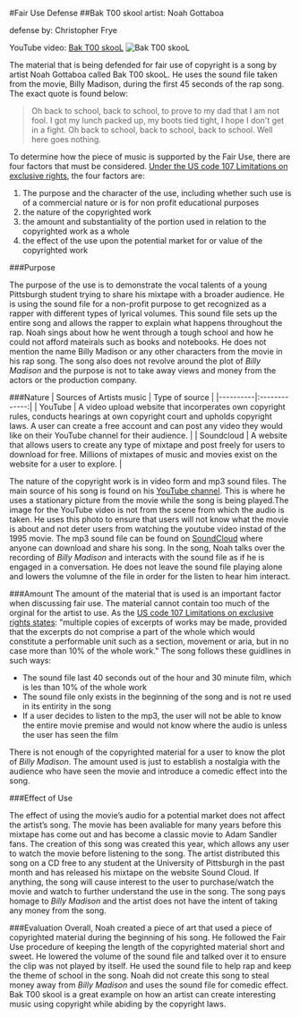 #Fair Use Defense
##Bak T00 skool
artist: Noah Gottaboa

defense by: Christopher Frye

YouTube video: [Bak T00 skooL](https://www.youtube.com/watch?v=YnQQM7nKh74) 
![Bak T00 skooL](http://i.imgur.com/njWbr8s.gif)

The material that is being defended for fair use of copyright is a song by artist Noah Gottaboa called Bak T00 skooL. He uses the sound file taken from the movie, Billy Madison, during the first 45 seconds of the rap song. The exact quote is found below:

> Oh back to school, back to school, to prove to my dad that I am not fool. I got my lunch packed up, my boots tied tight, I hope I don't get in a fight. Oh back to school, back to school, back to school. Well here goes nothing.

To determine how the piece of music is supported by the Fair Use, there are four factors that must be considered. [Under the US code 107 Limitations on exclusive rights](https://www.law.cornell.edu/uscode/text/17/107), the four factors are: 

1. The purpose and the character of the use, including whether such use is of a commercial nature or is for non profit educational purposes
2. the nature of the copyrighted work
3. the amount and substantiality of the portion used in relation to the copyrighted work as a whole
4. the effect of the use upon the potential market for or value of the copyrighted work

###Purpose

The purpose of the use is to demonstrate the vocal talents of a young Pittsburgh student trying to share his mixtape with a broader audience. He is using the sound file for a non-profit purpose to get recognized as a rapper with different types of lyrical volumes. This sound file sets up the entire song and allows the rapper to explain what happens throughout the rap. Noah sings about how he went through a tough school and how he could not afford mateirals such as books and notebooks. He does not mention the name Billy Madison or any other characters from the movie in his rap song. The song also does not revolve around the plot of *Billy Madison* and the purpose is not to take away views and money from the actors or the production company.

###Nature
| Sources of Artists music   |    Type of source     |
|----------|:-------------:|
| YouTube | A video upload website that incorperates own copyright rules, conducts hearings at own copyright court and upholds copyright laws. A user can create a free account and can post any video they would like on their YouTube channel for their audience.  |
| Soundcloud | A website that allows users to create any type of mixtape and post freely for users to download for free. Millions of mixtapes of music and movies exist on the website for a user to explore.   |

The nature of the copyright work is in video form and mp3 sound files. The main source of his song is found on his [YouTube channel](https://www.youtube.com/watch?v=YnQQM7nKh74). This is where he uses a stationary picture from the movie while the song is being played.The image for the YouTube video is not from the scene from which the audio is taken. He uses this photo to ensure that users will not know what the movie is about and not deter users from watching the youtube video instad of the 1995 movie. The mp3 sound file can be found on [SoundCloud](https://soundcloud.com/noah-gottaboa) where anyone can download and share his song. In the song, Noah talks over the recording of *Billy Madison* and interacts with the sound file as if he is engaged in a conversation. He does not leave the sound file playing alone and lowers the volumne of the file in order for the listen to hear him interact. 


###Amount
The amount of the material that is used is an important factor when discussing fair use. The material cannot contain too much of the orginal for the artist to use. As the [US code 107 Limitations on exclusive rights states](https://www.law.cornell.edu/uscode/text/17/107): "multiple copies of excerpts of works may be made, provided that the excerpts do not comprise a part of the whole which would constitute a performable unit such as a section, movement or aria, but in no case more than 10% of the whole work." The song follows these guidlines in such ways: 

* The sound file last 40 seconds out of the hour and 30 minute film, which is les than 10% of the whole work
* The sound file only exists in the beginning of the song and is not re used in its entirity in the song
* If a user decides to listen to the mp3, the user will not be able to know the entire movie premise and would not know where the audio is unless the user has seen the film

There is not enough of the copyrighted material for a user to know the plot of *Billy Madison*. The amount used is just to establish a nostalgia with the audience who have seen the movie and introduce a comedic effect into the song.

###Effect of Use

The effect of using the movie’s audio for a potential market does not affect the artist’s song. The movie has been avaliable for many years before this mixtape has come out and has become a classic movie to Adam Sandler fans. The creation of this song was created this year, which allows any user to watch the movie before listening to the song. The artist distributed this song on a CD free to any student at the University of Pittsburgh in the past month and has released his mixtape on the website Sound Cloud. If anything, the song will cause interest to the user to purchase/watch the movie and watch to further understand the use in the song. The song pays homage to *Billy Madison* and the artist does not have the intent of taking any money from the song. 

###Evaluation
Overall, Noah created a piece of art that used a piece of copyrighted material during the beginning of his song. He followed the Fair Use procedure of keeping the length of the copyrighted material short and sweet. He lowered the volume of the sound file and talked over it to ensure the clip was not played by itself. He used the sound file to help rap and keep the theme of school in the song. Noah did not create this song to steal money away from *Billy Madison* and uses the sound file for comedic effect. Bak T00 skool is a great example on how an artist can create interesting music using copyright while abiding by the copyright laws.
